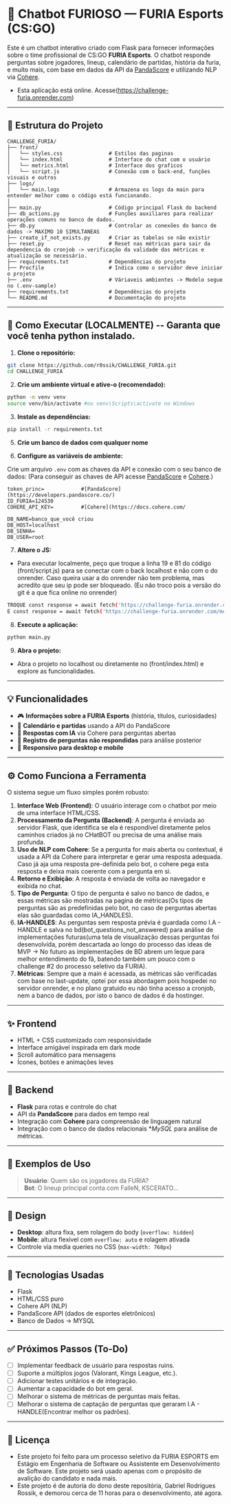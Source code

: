 
# 🤖 Chatbot FURIOSO — FURIA Esports (CS:GO)

Este é um chatbot interativo criado com Flask para fornecer informações sobre o time profissional de CS:GO **FURIA Esports**. O chatbot responde perguntas sobre jogadores, lineup, calendário de partidas, história da furia, e muito mais, com base em dados da API da [PandaScore](https://developers.pandascore.co/) e utilizando NLP via [Cohere](https://docs.cohere.com/).
- Esta aplicação está online. Acesse(https://challenge-furia.onrender.com)
---

## 📁 Estrutura do Projeto

```
CHALLENGE_FURIA/
├── front/
│   └── styles.css               # Estilos das paginas
│   └── index.html               # Interface do chat com o usuário
│   └── metrics.html             # Interface dos graficos 
│   └── script.js                # Conexão com o back-end, funções visuais e outros
├── logs/
│   └── main.logs                # Armazena os logs da main para entender melhor como o código está funcionando.
│    
├── main.py                      # Código principal Flask do backend
├── db_actions.py                # Funções auxiliares para realizar operações comuns no banco de dados.
├── db.py                        # Controlar as conexões do banco de dados -> MAXIMO 10 SIMULTANEAS
├── create_if_not_exists.py      # Criar as tabelas se não existir
├── reset.py                     # Reset nas métricas para sair da dependencia do cronjob -> verificação da validade das métricas e atualização se necessário.
├── requirements.txt             # Dependências do projeto
├── Procfile                     # Indica como o servidor deve iniciar o projeto
├── .env                         # Váriaveis ambientes -> Modelo segue no (.env-sample)
├── requirements.txt             # Dependências do projeto
└── README.md                    # Documentação do projeto
```

---

## 🚀 Como Executar (LOCALMENTE) -- Garanta que você tenha python instalado.

1. **Clone o repositório:**

```bash
git clone https://github.com/r0ssik/CHALLENGE_FURIA.git
cd CHALLENGE_FURIA
```

2. **Crie um ambiente virtual e ative-o (recomendado):**

```bash
python -m venv venv
source venv/bin/activate #ou venv\Scripts\activate no Windows
```

3. **Instale as dependências:**

```bash
pip install -r requirements.txt
```

5. **Crie um banco de dados com qualquer nome**

6. **Configure as variáveis de ambiente:**

Crie um arquivo `.env` com as chaves da API e conexão com o seu banco de dados:
(Para conseguir as chaves de API acesse [PandaScore](https://developers.pandascore.co/) e [Cohere](https://docs.cohere.com/).)

```
token_princ=            #[PandaScore](https://developers.pandascore.co/)
ID_FURIA=124530
COHERE_API_KEY=         #[Cohere](https://docs.cohere.com/

DB_NAME=banco_que_você criou
DB_HOST=localhost
DB_SENHA= 
DB_USER=root
```

7. **Altere o JS:**

- Para executar localmente, peço que troque a linha 19 e 81 do código (front/script.js) para se conectar com o back localhost e não com o do onrender. Caso queira usar a do onrender não tem problema, mas acredito que seu ip pode ser bloqueado. (Eu não troco pois a versão do git é a que fica online no onrender)

```bash
TROQUE const response = await fetch('https://challenge-furia.onrender.com/chat',  POR  const response = await fetch('http://localhost:5000/chat',
E const response = await fetch('https://challenge-furia.onrender.com/metrics'); POR const response = await fetch('http://localhost:5000/metrics',
```

8. **Execute a aplicação:**

```bash
python main.py
```

9. **Abra o projeto:**
- Abra o projeto no localhost ou diretamente no (front/index.html) e explore as funcionalidades.

---

## 💡 Funcionalidades

- 🎮 **Informações sobre a FURIA Esports** (história, títulos, curiosidades)
- 📅 **Calendário e partidas** usando a API do PandaScore
- 🧠 **Respostas com IA** via Cohere para perguntas abertas
- 📝 **Registro de perguntas não respondidas** para análise posterior
- 📱 **Responsivo para desktop e mobile**

---

## ⚙️ Como Funciona a Ferramenta

O sistema segue um fluxo simples porém robusto:

1. **Interface Web (Frontend)**: O usuário interage com o chatbot por meio de uma interface HTML/CSS.
2. **Processamento da Pergunta (Backend)**: A pergunta é enviada ao servidor Flask, que identifica se ela é respondível diretamente pelos caminhos criados já no CHatBOT ou precisa de uma análise mais profunda.
3. **Uso de NLP com Cohere**: Se a pergunta for mais aberta ou contextual, é usada a API da Cohere para interpretar e gerar uma resposta adequada. Caso já aja uma resposta pre-definida pelo bot, o cohere pega esta resposta e deixa mais coerente com a pergunta em si.
4. **Retorno e Exibição**: A resposta é enviada de volta ao navegador e exibida no chat.
5. **Tipo de Pergunta**: O tipo de pergunta é salvo no banco de dados, e essas métricas são mostradas na pagina de métricas(Os tipos de perguntas são as predefinidas pelo bot, no caso de perguntas abertas elas são guardadas como IA_HANDLES).
6. **IA-HANDLES**: As perguntas sem resposta prévia é guardada como I.A - HANDLE e salva no bd(bot_questions_not_answered) para análise de implementações futuras(uma tela de visualização dessas perguntas foi desenvolvida, porém descartada ao longo do processo das ideas de MVP -> No futuro as implementações de BD abrem um leque para melhor entendimento do fã, batendo também um pouco com o challenge #2 do processo seletivo da FURIA).
7. **Métricas**: Sempre que a main é acessada, as métricas são verificadas com base no last-update, optei por essa abordagem pois hospedei no servidor onrender, e no plano gratuido eu não tinha acesso a cronjob, nem a banco de dados, por isto o banco de dados é da hostinger.
   

---
## ✨ Frontend

- HTML + CSS customizado com responsividade
- Interface amigável inspirada em dark mode
- Scroll automático para mensagens
- Ícones, botões e animações leves

---

## 🔧 Backend

- **Flask** para rotas e controle do chat
- API da **PandaScore** para dados em tempo real
- Integração com **Cohere** para compreensão de linguagem natural
- Integração com o banco de dados relacionais **MySQL* para análise de métricas.

---

## 🧪 Exemplos de Uso

> **Usuário**: Quem são os jogadores da FURIA?  
> **Bot**: O lineup principal conta com FalleN, KSCERATO...

---

## 📱 Design

- **Desktop**: altura fixa, sem rolagem do body (`overflow: hidden`)
- **Mobile**: altura flexível com `overflow: auto` e rolagem ativada
- Controle via media queries no CSS (`max-width: 768px`)

---

## 🧩 Tecnologias Usadas

- Flask
- HTML/CSS puro
- Cohere API (NLP)
- PandaScore API (dados de esportes eletrônicos)
- Banco de Dados -> MYSQL

---

## ✅ Próximos Passos (To-Do)

- [ ] Implementar feedback de usuário para respostas ruins.
- [ ] Suporte a múltiplos jogos (Valorant, Kings League, etc.).
- [ ] Adicionar testes unitários e de integração.
- [ ] Aumentar a capacidade do bot em geral.
- [ ] Melhorar o sistema de métricas de perguntas mais feitas.
- [ ] Melhorar o sistema de captação de perguntas que geraram I.A - HANDLE(Encontrar melhor os padrões).

---

## 📄 Licença

- Este projeto foi feito para um processo seletivo da FURIA ESPORTS em Estágio em Engenharia de Software ou Assistente em Desenvolvimento de Software. Este projeto será usado apenas com o propósito de avalição do candidato e nada mais.
- Este projeto é de autoria do dono deste repositória, Gabriel Rodrigues Rossik, e demorou cerca de 11 horas para o desenvolvimento, até agora.
